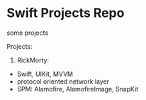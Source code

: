 # Swift Projects Repo

some projects

Projects: 
  
1. RickMorty:
  - Swift, UIKit, MVVM
  - protocol oriented network layer
  - SPM: Alamofire, AlamofireImage, SnapKit
